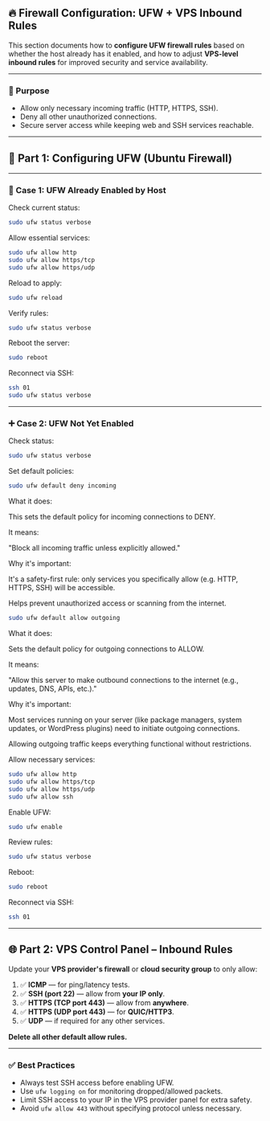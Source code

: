 ## 🔥 Firewall Configuration: UFW + VPS Inbound Rules

This section documents how to **configure UFW firewall rules** based on whether the host already has it enabled, and how to adjust **VPS-level inbound rules** for improved security and service availability.

---

### 🧭 Purpose

* Allow only necessary incoming traffic (HTTP, HTTPS, SSH).
* Deny all other unauthorized connections.
* Secure server access while keeping web and SSH services reachable.

---

## 🧱 Part 1: Configuring UFW (Ubuntu Firewall)

---

### 🔄 Case 1: UFW Already Enabled by Host

Check current status:

```bash
sudo ufw status verbose
```

Allow essential services:

```bash
sudo ufw allow http
sudo ufw allow https/tcp
sudo ufw allow https/udp
```

Reload to apply:

```bash
sudo ufw reload
```

Verify rules:

```bash
sudo ufw status verbose
```

Reboot the server:

```bash
sudo reboot
```

Reconnect via SSH:

```bash
ssh 01
sudo ufw status verbose
```

---

### ➕ Case 2: UFW Not Yet Enabled

Check status:

```bash
sudo ufw status verbose
```

Set default policies:

```bash
sudo ufw default deny incoming
```
What it does:

This sets the default policy for incoming connections to DENY.

It means:

"Block all incoming traffic unless explicitly allowed."

Why it's important:

It's a safety-first rule: only services you specifically allow (e.g. HTTP, HTTPS, SSH) will be accessible.

Helps prevent unauthorized access or scanning from the internet.

```bash
sudo ufw default allow outgoing
```
What it does:

Sets the default policy for outgoing connections to ALLOW.

It means:

"Allow this server to make outbound connections to the internet (e.g., updates, DNS, APIs, etc.)."

Why it's important:

Most services running on your server (like package managers, system updates, or WordPress plugins) need to initiate outgoing connections.

Allowing outgoing traffic keeps everything functional without restrictions.

Allow necessary services:

```bash
sudo ufw allow http
sudo ufw allow https/tcp
sudo ufw allow https/udp
sudo ufw allow ssh
```

Enable UFW:

```bash
sudo ufw enable
```

Review rules:

```bash
sudo ufw status verbose
```

Reboot:

```bash
sudo reboot
```

Reconnect via SSH:

```bash
ssh 01
```

---

## 🌐 Part 2: VPS Control Panel – Inbound Rules

Update your **VPS provider's firewall** or **cloud security group** to only allow:

1. ✅ **ICMP** — for ping/latency tests.
2. ✅ **SSH (port 22)** — allow from **your IP only**.
3. ✅ **HTTPS (TCP port 443)** — allow from **anywhere**.
4. ✅ **HTTPS (UDP port 443)** — for **QUIC/HTTP3**.
5. ✅ **UDP** — if required for any other services.

**Delete all other default allow rules.**

---

### ✅ Best Practices

* Always test SSH access before enabling UFW.
* Use `ufw logging on` for monitoring dropped/allowed packets.
* Limit SSH access to your IP in the VPS provider panel for extra safety.
* Avoid `ufw allow 443` without specifying protocol unless necessary.
